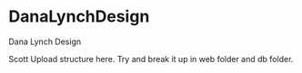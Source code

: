 # DanaLynchDesign
Dana Lynch Design

Scott Upload structure here.  Try and break it up in web folder and db folder.  
